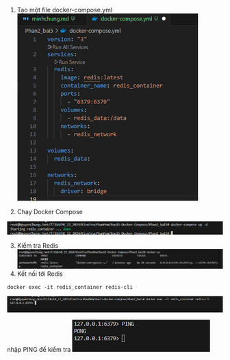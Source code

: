 1. Tạo một file docker-compose.yml
   ![alt text](image.png)

2. Chạy Docker Compose

![alt text](image-1.png)

3. Kiểm tra Redis
   ![alt text](image-2.png)
4. Kết nối tới Redis

```
docker exec -it redis_container redis-cli
```

![alt text](image-3.png)

nhập PING để kiểm tra
![alt text](image-4.png)